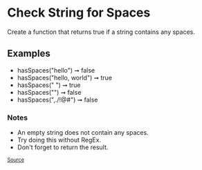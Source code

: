 <h1>Check String for Spaces</h1>

<p>Create a function that returns true if a string contains any spaces.</p>

<h2>Examples</h2>
<ul>
	<li>hasSpaces("hello") ➞ false</li>
	<li>hasSpaces("hello, world") ➞ true</li>
	<li>hasSpaces(" ") ➞ true</li>
	<li>hasSpaces("") ➞ false</li>
	<li>hasSpaces(",./!@#") ➞ false</li>
</ul>

<h3>Notes</h3>
<ul>
	<li>An empty string does not contain any spaces.</li>
	<li>Try doing this without RegEx.</li>
	<li>Don't forget to return the result.</li>
</ul>

<small><a href="https://edabit.com/challenge/RAoedjZwcGFhvRTru">Source</a></small>